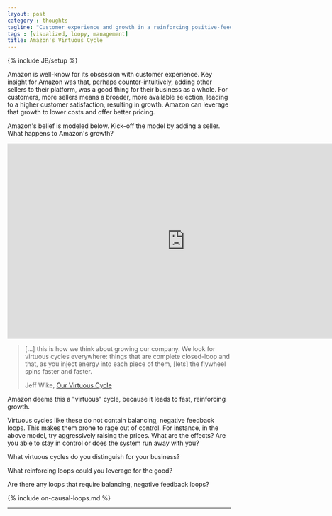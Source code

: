 ```yaml
---
layout: post
category : thoughts
tagline: "Customer experience and growth in a reinforcing positive-feedback loop"
tags : [visualized, loopy, management]
title: Amazon's Virtuous Cycle
---
```


{% include JB/setup %}

Amazon is well-know for its obsession with customer experience.
Key insight for Amazon was that, perhaps counter-intuitively,
adding other sellers to their platform,
was a good thing for their business as a whole.
For customers, more sellers means a broader, more available selection,
leading to a higher customer satisfaction, resulting in growth.
Amazon can leverage that growth to lower costs and offer better pricing.

Amazon's belief is modeled below. Kick-off the model by adding a seller.
What happens to Amazon's growth? 

<iframe width="800" height="440" frameborder="0" src="http://www.serraict.com/assets/loopy/v1.1/index.html?embed=1&data=[[[11,645,429,0,%22Growth%22,3],[12,834,401,0,%22Customer%2520Experience%22,1],[13,729,605,0,%22Traffic%22,1],[14,507,598,0,%22Sellers%22,1],[15,651,257,0,%22Selection%22,1],[16,271,86,0.83,%22Costs%22,0],[17,845,88,0.83,%22Prices%22,0]],[[12,13,31,1,0],[13,14,19,1,0],[15,12,53,1,0],[12,11,4,1,0],[14,15,20,1,0],[11,16,53,-1,0],[16,17,36,1,0],[17,12,73,-1,0]],[[363,485,%22More%2520sellers%2520improve%2520selection%250Aby%2520backfilling%2520Amazon's%2520offerings%250Aand%2520offering%2520new%2520items.%22]],17%5D"></iframe>

> [...] this is how we think about growing our company.
> We look for virtuous cycles everywhere: things
> that are complete closed-loop and that,
> as you inject energy into each piece of them,
> [lets] the flywheel spins faster and faster.
>
> Jeff Wike, [Our Virtuous Cycle]

Amazon deems this a "virtuous" cycle, because it leads to fast, reinforcing growth.

Virtuous cycles like these do not contain balancing,
negative feedback loops.
This makes them prone to rage out of control.
For instance, in the above model, try aggressively raising the prices. What are the effects? 
Are you able to stay in control or does the system run away with you?

What virtuous cycles do you distinguish for your business?

What reinforcing loops could you leverage for the good?

Are there any loops that require balancing, negative feedback loops?

{% include on-causal-loops.md %}


---

 [loopy]: http://ncase.me/loopy/
 [Our Virtuous Cycle]: https://www.youtube.com/watch?v=5jcDlGn-tZA

<!--

because this is so important many of you
00:05
have seen this a few times I want to go
00:06
back to the sort of core approach that
00:10
our company has taken to take care of
00:12
customers and grow the company and it's
00:13
this thing we call the virtuous cycle
00:15
this it is true it was written on a
00:18
napkin by Jeff probably eight or nine
00:21
years ago the napkin will eventually be
00:23
in the Smithsonian Institution I imagine
00:25
but we've taken the liberty of
00:26
converting it into PowerPoint and the
00:29
way you read this thing is you start
00:31
with customer experience so we want to
00:33
have in order to grow our company a
00:34
fantastic customer experience if we do
00:38
we know we'll get lots of traffic lots
00:40
of consumers will be interested in that
00:41
customer experience they'll hear about
00:43
it through word-of-mouth will have their
00:44
own experiences and they'll come to the
00:46
website well now we have all this
00:48
traffic what can you do with it we can
00:51
certainly sell to our consumers but we
00:53
can also allow other sellers to offer
00:56
their items on our detail pages now when
00:58
we first thought about this it seemed
01:00
kind of crazy right why would you open
01:02
up your detail pages your store to
01:06
competitors to sell right next to you
01:07
and the answer is twofold one it's just
01:11
a better customer experience but mostly
01:13
it's a better customer experience
01:14
because the sellers bring selection so
01:17
Amazon through fast track in stock stuff
01:20
that we have in stock in our warehouses
01:22
that we buy and through FBA which is the
01:26
seller selection is made much more
01:29
valuable because sellers as you know
01:31
sellers in many subcategories that were
01:34
not in and even categories that we have
01:36
an expansive retail selection make the
01:38
experience much better by backfilling us
01:41
when we're out of stock and by adding
01:43
extra aces that would take us a long
01:45
time to get so selection really is about
01:47
fast track that we buy ourselves and
01:50
mostly FBA but really all selection
01:54
that's added by by third parties and I
01:57
say mostly FBA because we really want to
01:59
focus our attention on this particular
02:01
piece of 3-p in the category leadership
02:04
positions that that you're all in want
02:07
to make sure that when third parties
02:09
have a choice of selling to us through
02:12
their own platforms
02:13
their own fulfillment or putting their
02:16
merchandise in our warehouses so that
02:18
our customers can use Prime and Super
02:20
Saver and have the same experience as if
02:21
it was a retail offer that they choose
02:23
the latter
02:24
it makes our virtuous cycle complete and
02:27
a better customer experience know that
02:29
we just added this I know we don't do
02:30
PowerPoint flashing stuff anymore but we
02:32
thought it'd be fun - thank you the show
02:36
so if you're growing the company a side
02:39
benefit of our growth over the last 10
02:42
years has been that we build a lower
02:44
cost structure so as we get bigger we
02:48
get to leverage our buys we get to
02:50
leverage the fulfillment infrastructure
02:51
and logistics infrastructure we get to
02:53
leverage the website and and that lowers
02:56
the cost per unit of everything that we
02:57
do and we have two choices we can keep
03:01
that cash paid as dividend or lower our
03:03
prices as you know over the years we've
03:05
chosen to lower our prices which
03:07
completes again another cycle of great
03:10
customer experience so this is how we
03:12
think about growing our company we look
03:14
for virtuous cycles everywhere things
03:16
that are complete closed-loop and that
03:19
as you inject energy into each piece of
03:22
them the flywheel spins faster and
03:24
faster oh sorry
03:32
you know when I first looked at this I
03:35
actually got a little dizzy
-->